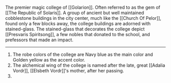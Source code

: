 The premier magic college of [[Golarion]]. Often referred to as the gem of [[The Republic of Solaris]]. A group of ancient but well maintained cobblestone buildings in the city center, much like the [[Church Of Pelor]], found only a few blocks away, the college buildings are adorned with stained-glass. The stained-glass that decorates the college depict [[Presvaris Spiritsong]], a few nobles that donated to the school, and prefessors that made an impact.

---
1. The robe colors of the college are Navy blue as the main color and Golden yellow as the accent color.
2. The alchemical wing of the college is named after the late, great [[Adalia Vordr]], [[Elsbeth Vordr]]'s mother, after her passing.
3. 